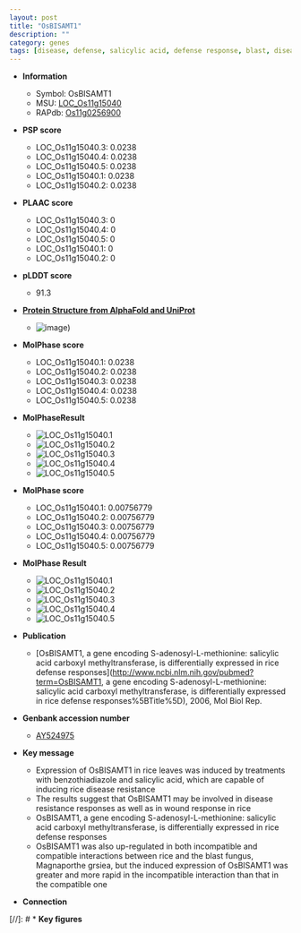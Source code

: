```yaml
---
layout: post
title: "OsBISAMT1"
description: ""
category: genes
tags: [disease, defense, salicylic acid, defense response, blast, disease resistance]
---
```


* **Information**  
    + Symbol: OsBISAMT1  
    + MSU: [LOC_Os11g15040](http://rice.plantbiology.msu.edu/cgi-bin/ORF_infopage.cgi?orf=LOC_Os11g15040)  
    + RAPdb: [Os11g0256900](http://rapdb.dna.affrc.go.jp/viewer/gbrowse_details/irgsp1?name=Os11g0256900)  

* **PSP score**  
    + LOC_Os11g15040.3: 0.0238 
    + LOC_Os11g15040.4: 0.0238 
    + LOC_Os11g15040.5: 0.0238 
    + LOC_Os11g15040.1: 0.0238 
    + LOC_Os11g15040.2: 0.0238 

* **PLAAC score**  
    + LOC_Os11g15040.3: 0 
    + LOC_Os11g15040.4: 0 
    + LOC_Os11g15040.5: 0 
    + LOC_Os11g15040.1: 0 
    + LOC_Os11g15040.2: 0 

* **pLDDT score**
    + 91.3

* **[Protein Structure from AlphaFold and UniProt](https://www.uniprot.org/uniprotkb/C7J9B3/entry#structure)**
    + ![image](https://ricepsp.github.io/images/C/AF-C7J9B3-F1.png))

* **MolPhase score**
    + LOC_Os11g15040.1: 0.0238
    + LOC_Os11g15040.2: 0.0238
    + LOC_Os11g15040.3: 0.0238
    + LOC_Os11g15040.4: 0.0238
    + LOC_Os11g15040.5: 0.0238

* **MolPhaseResult**
    + ![LOC_Os11g15040.1](https://ricepsp.github.io/pictures/LOC_Os11g/LOC_Os11g15040.1.png)
    + ![LOC_Os11g15040.2](https://ricepsp.github.io/pictures/LOC_Os11g/LOC_Os11g15040.2.png)
    + ![LOC_Os11g15040.3](https://ricepsp.github.io/pictures/LOC_Os11g/LOC_Os11g15040.3.png)
    + ![LOC_Os11g15040.4](https://ricepsp.github.io/pictures/LOC_Os11g/LOC_Os11g15040.4.png)
    + ![LOC_Os11g15040.5](https://ricepsp.github.io/pictures/LOC_Os11g/LOC_Os11g15040.5.png)

* **MolPhase score**
    + LOC_Os11g15040.1: 0.00756779
    + LOC_Os11g15040.2: 0.00756779
    + LOC_Os11g15040.3: 0.00756779
    + LOC_Os11g15040.4: 0.00756779
    + LOC_Os11g15040.5: 0.00756779

* **MolPhase Result**
    + ![LOC_Os11g15040.1](https://304243504.github.io/Pictures/LOC_Os11g/LOC_Os11g15040.1.png)
    + ![LOC_Os11g15040.2](https://304243504.github.io/Pictures/LOC_Os11g/LOC_Os11g15040.2.png)
    + ![LOC_Os11g15040.3](https://304243504.github.io/Pictures/LOC_Os11g/LOC_Os11g15040.3.png)
    + ![LOC_Os11g15040.4](https://304243504.github.io/Pictures/LOC_Os11g/LOC_Os11g15040.4.png)
    + ![LOC_Os11g15040.5](https://304243504.github.io/Pictures/LOC_Os11g/LOC_Os11g15040.5.png)

* **Publication**  
    + [OsBISAMT1, a gene encoding S-adenosyl-L-methionine: salicylic acid carboxyl methyltransferase, is differentially expressed in rice defense responses](http://www.ncbi.nlm.nih.gov/pubmed?term=OsBISAMT1, a gene encoding S-adenosyl-L-methionine: salicylic acid carboxyl methyltransferase, is differentially expressed in rice defense responses%5BTitle%5D), 2006, Mol Biol Rep.

* **Genbank accession number**  
    + [AY524975](http://www.ncbi.nlm.nih.gov/nuccore/AY524975)

* **Key message**  
    + Expression of OsBISAMT1 in rice leaves was induced by treatments with benzothiadiazole and salicylic acid, which are capable of inducing rice disease resistance
    + The results suggest that OsBISAMT1 may be involved in disease resistance responses as well as in wound response in rice
    + OsBISAMT1, a gene encoding S-adenosyl-L-methionine: salicylic acid carboxyl methyltransferase, is differentially expressed in rice defense responses
    + OsBISAMT1 was also up-regulated in both incompatible and compatible interactions between rice and the blast fungus, Magnaporthe grsiea, but the induced expression of OsBISAMT1 was greater and more rapid in the incompatible interaction than that in the compatible one

* **Connection**  

[//]: # * **Key figures**  


